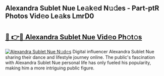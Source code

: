 ## Alexandra Sublet Nue Le𝚊k𝚎d N𝚞𝚍es - Part-ptR Photos Vid𝚎o Le𝚊ks LmrD0

# <h2><a href="http://fb1c4k.evod.top/?m=Alexandra+Sublet+Nue">🔗 👉🔴 Alexandra Sublet Nue Vid𝚎o Ph𝚘t𝚘s</a></h2>

[![Alexandra Sublet Nue N𝚞d𝚎s](https://i.imgur.com/8V9OHl7.gif)](http://fb1c4k.evod.top/?m=Alexandra+Sublet+Nue)
Digital influencer Alexandra Sublet Nue sharing their dance and lifestyle journey online. The public's fascination with Alexandra Sublet Nue personal life has only fueled his popularity, making him a more intriguing public figure. 
